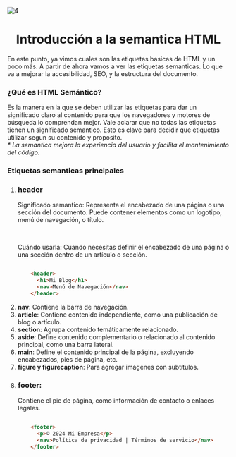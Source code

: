 ![4](https://github.com/user-attachments/assets/c3ce67c9-e43a-4e4d-bc31-669258367b8d)

<h1 align="center">Introducción a la semantica HTML</h1>

<p>En este punto, ya vimos cuales son las etiquetas basicas de HTML y un poco más. A partir de ahora vamos a ver las etiquetas semanticas. Lo que va a mejorar la accesibilidad, SEO, y la estructura del documento.</p>

<h3>¿Qué es HTML Semántico?</h3>
<p>Es la manera en la que se deben utilizar las etiquetas para dar un significado claro al contenido para que los navegadores y motores de búsqueda lo comprendan mejor. Vale aclarar que no todas las etiquetas tienen un significado semantico. Esto es clave para decidir que etiquetas utilizar segun su contenido y proposito. <br> <i>* La semantica mejora la experiencia del usuario y facilita el mantenimiento del código.</i></p>

<h3>Etiquetas semanticas principales</h3>
<ol>
  <li>
    <h3>header</h3>
    <p>Significado semantico: Representa el encabezado de una página o una sección del documento. Puede contener elementos como un logotipo, menú de navegación, o título.</p>
    <br>
    <p>Cuándo usarla: Cuando necesitas definir el encabezado de una página o una sección dentro de un artículo o sección.</p>
    
```html

    <header>
      <h1>Mi Blog</h1>
      <nav>Menú de Navegación</nav>
    </header>

```

  </li>
  <li><b>nav</b>: Contiene la barra de navegación.</li>
  <li><b>article</b>: Contiene contenido independiente, como una publicación de blog o artículo.</li>
  <li><b>section</b>: Agrupa contenido temáticamente relacionado.</li>
  <li><b>aside</b>: Define contenido complementario o relacionado al contenido principal, como una barra lateral.</li>
  <li><b>main</b>: Define el contenido principal de la página, excluyendo encabezados, pies de página, etc.</li>
  <li><b>figure y figurecaption</b>: Para agregar imágenes con subtítulos.</li>
  <li>
    <h3>footer:</h3> <p>Contiene el pie de página, como información de contacto o enlaces legales.</p>

```html

    <footer>
      <p>© 2024 Mi Empresa</p>
      <nav>Política de privacidad | Términos de servicio</nav>
    </footer>

```

  </li>
</ol>
